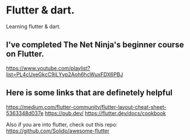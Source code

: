 # Flutter & dart.
Learning flutter &amp; dart.

## I've completed The Net Ninja's beginner course on Flutter. 

https://www.youtube.com/playlist?list=PL4cUxeGkcC9jLYyp2Aoh6hcWuxFDX6PBJ

## Here is some links that are definetely helpful

https://medium.com/flutter-community/flutter-layout-cheat-sheet-5363348d037e
https://pub.dev/
https://flutter.dev/docs/cookbook

Also if you are into flutter, check out this repo:
https://github.com/Solido/awesome-flutter
